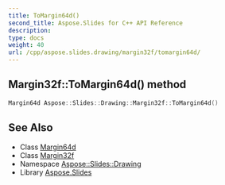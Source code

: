 ```yaml
---
title: ToMargin64d()
second_title: Aspose.Slides for C++ API Reference
description: 
type: docs
weight: 40
url: /cpp/aspose.slides.drawing/margin32f/tomargin64d/
---
```

## Margin32f::ToMargin64d() method




```cpp
Margin64d Aspose::Slides::Drawing::Margin32f::ToMargin64d()
```

## See Also

* Class [Margin64d](../margin64d/)
* Class [Margin32f](./)
* Namespace [Aspose::Slides::Drawing](../)
* Library [Aspose.Slides](../../)